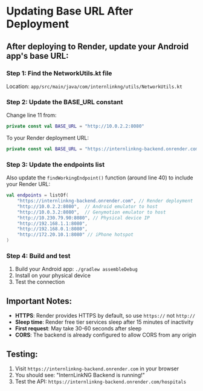# Updating Base URL After Deployment

## After deploying to Render, update your Android app's base URL:

### Step 1: Find the NetworkUtils.kt file
Location: `app/src/main/java/com/internlinkng/utils/NetworkUtils.kt`

### Step 2: Update the BASE_URL constant
Change line 11 from:
```kotlin
private const val BASE_URL = "http://10.0.2.2:8080"
```

To your Render deployment URL:
```kotlin
private const val BASE_URL = "https://internlinkng-backend.onrender.com"
```

### Step 3: Update the endpoints list
Also update the `findWorkingEndpoint()` function (around line 40) to include your Render URL:

```kotlin
val endpoints = listOf(
    "https://internlinkng-backend.onrender.com", // Render deployment
    "http://10.0.2.2:8080",  // Android emulator to host
    "http://10.0.3.2:8080",  // Genymotion emulator to host
    "http://10.230.79.90:8080", // Physical device IP
    "http://192.168.1.1:8080",
    "http://192.168.0.1:8080",
    "http://172.20.10.1:8080" // iPhone hotspot
)
```

### Step 4: Build and test
1. Build your Android app: `./gradlew assembleDebug`
2. Install on your physical device
3. Test the connection

## Important Notes:

- **HTTPS**: Render provides HTTPS by default, so use `https://` not `http://`
- **Sleep time**: Render free tier services sleep after 15 minutes of inactivity
- **First request**: May take 30-60 seconds after sleep
- **CORS**: The backend is already configured to allow CORS from any origin

## Testing:

1. Visit `https://internlinkng-backend.onrender.com` in your browser
2. You should see: "InternLinkNG Backend is running!"
3. Test the API: `https://internlinkng-backend.onrender.com/hospitals` 